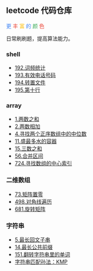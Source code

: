 ## leetcode 代码仓库
<font color="#4285f4">更</font>
<font color="#ea4335">丰</font>
<font color="#fbbc05">富</font>
<font color="#4285f4">的</font>
<font color="#34a853">颜</font>
<font color="#ea4335">色</font>

日常刷刷题，提高算法能力。


### shell
* [192.词频统计](./shell/192.词频统计/README.md)
* [193.有效电话号码](./shell/193.有效电话号码/README.md)
* [194.转置文件](./shell/194.转置文件/README.md)
* [195.第十行](./shell/195.第十行/README.md)


### array
* [1.两数之和](./array/1.两数之和/README.md)
* [2.两数相加](./array/2.两数相加/README.md)
* [4.寻找两个正序数组中的中位数](./array/4.寻找两个正序数组中的中位数/README.md)
* [11.盛最多水的容器](./array/11.盛最多水的容器/README.md)
* [15.三数之和](./array/15.三数之和/README.md)
* [56.合并区间](./array/56.合并区间/README.md)
* [724.寻找数组的中心索引](./array/724.寻找数组的中心索引/README.md)


### 二维数组
* [73.矩阵置零](./array/73.矩阵置零/README.md)
* [498.对角线遍历](./array/498.对角线遍历/README.md)
* [681.旋转矩阵](./array/681.旋转矩阵/README.md)

### 字符串
* [5.最长回文子串](./string/5.最长回文子串/README.md)
* [14.最长公共前缀](./string/14.最长公共前缀/README.md)
* [151.翻转字符串里的单词](./string/151.翻转字符串里的单词/README.md)
* [字符串匹配孙法：KMP](./string/字符串匹配孙法：KMP/README.md)